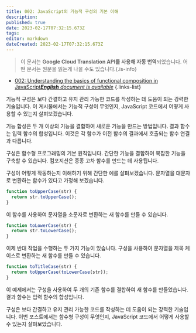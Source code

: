 ```yaml
---
title: 002: JavaScript의 기능적 구성의 기본 이해
description: 
published: true
date: 2023-02-17T07:32:15.673Z
tags: 
editor: markdown
dateCreated: 2023-02-17T07:32:15.673Z
---
```


> 이 문서는 **Google Cloud Translation API를 사용해 자동 번역**되었습니다.
어떤 문서는 원문을 읽는게 나을 수도 있습니다.{.is-info}



- [002: Understanding the basics of functional composition in JavaScript***English** document is available*](/en/Knowledge-base/Functional_JavaScript/Learning/002-understanding-the-basics-of-functional-composition-in-javascript)
{.links-list}


기능적 구성은 보다 간결하고 유지 관리 가능한 코드를 작성하는 데 도움이 되는 강력한 기술입니다. 이 게시물에서는 기능적 구성이 무엇인지, JavaScript 코드에서 어떻게 사용할 수 있는지 살펴보겠습니다.

기능 합성은 두 개 이상의 기능을 결합하여 새로운 기능을 만드는 방법입니다. 결과 함수는 입력 함수의 합성입니다. 이것은 각 함수가 이전 함수의 결과에서 호출되는 함수 연결과 다릅니다.

구성은 함수형 프로그래밍의 기본 원칙입니다. 간단한 기능을 결합하여 복잡한 기능을 구축할 수 있습니다. 컴포지션은 종종 고차 함수를 만드는 데 사용됩니다.

구성이 어떻게 작동하는지 이해하기 위해 간단한 예를 살펴보겠습니다. 문자열을 대문자로 변환하는 함수가 있다고 가정해 보겠습니다.

```javascript
function toUpperCase(str) {
  return str.toUpperCase();
}
```

이 함수를 사용하여 문자열을 소문자로 변환하는 새 함수를 만들 수 있습니다.

```javascript
function toLowerCase(str) {
  return str.toLowerCase();
}
```

이제 반대 작업을 수행하는 두 가지 기능이 있습니다. 구성을 사용하여 문자열을 제목 케이스로 변환하는 새 함수를 만들 수 있습니다.

```javascript
function toTitleCase(str) {
  return toUpperCase(toLowerCase(str));
}
```

이 예제에서는 구성을 사용하여 두 개의 기존 함수를 결합하여 새 함수를 만들었습니다. 결과 함수는 입력 함수의 합성입니다.

구성은 보다 간결하고 유지 관리 가능한 코드를 작성하는 데 도움이 되는 강력한 기술입니다. 이번 포스트에서는 함수형 구성이 무엇인지, JavaScript 코드에서 어떻게 사용할 수 있는지 살펴보았습니다.